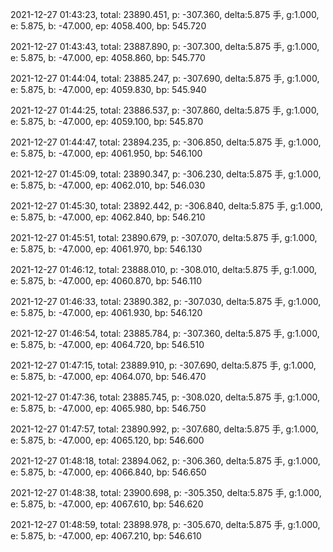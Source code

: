 2021-12-27 01:43:23, total: 23890.451, p: -307.360, delta:5.875 手, g:1.000, e: 5.875, b: -47.000, ep: 4058.400, bp: 545.720

2021-12-27 01:43:43, total: 23887.890, p: -307.300, delta:5.875 手, g:1.000, e: 5.875, b: -47.000, ep: 4058.860, bp: 545.770

2021-12-27 01:44:04, total: 23885.247, p: -307.690, delta:5.875 手, g:1.000, e: 5.875, b: -47.000, ep: 4059.830, bp: 545.940

2021-12-27 01:44:25, total: 23886.537, p: -307.860, delta:5.875 手, g:1.000, e: 5.875, b: -47.000, ep: 4059.100, bp: 545.870

2021-12-27 01:44:47, total: 23894.235, p: -306.850, delta:5.875 手, g:1.000, e: 5.875, b: -47.000, ep: 4061.950, bp: 546.100

2021-12-27 01:45:09, total: 23890.347, p: -306.230, delta:5.875 手, g:1.000, e: 5.875, b: -47.000, ep: 4062.010, bp: 546.030

2021-12-27 01:45:30, total: 23892.442, p: -306.840, delta:5.875 手, g:1.000, e: 5.875, b: -47.000, ep: 4062.840, bp: 546.210

2021-12-27 01:45:51, total: 23890.679, p: -307.070, delta:5.875 手, g:1.000, e: 5.875, b: -47.000, ep: 4061.970, bp: 546.130

2021-12-27 01:46:12, total: 23888.010, p: -308.010, delta:5.875 手, g:1.000, e: 5.875, b: -47.000, ep: 4060.870, bp: 546.110

2021-12-27 01:46:33, total: 23890.382, p: -307.030, delta:5.875 手, g:1.000, e: 5.875, b: -47.000, ep: 4061.930, bp: 546.120

2021-12-27 01:46:54, total: 23885.784, p: -307.360, delta:5.875 手, g:1.000, e: 5.875, b: -47.000, ep: 4064.720, bp: 546.510

2021-12-27 01:47:15, total: 23889.910, p: -307.690, delta:5.875 手, g:1.000, e: 5.875, b: -47.000, ep: 4064.070, bp: 546.470

2021-12-27 01:47:36, total: 23885.745, p: -308.020, delta:5.875 手, g:1.000, e: 5.875, b: -47.000, ep: 4065.980, bp: 546.750

2021-12-27 01:47:57, total: 23890.992, p: -307.680, delta:5.875 手, g:1.000, e: 5.875, b: -47.000, ep: 4065.120, bp: 546.600

2021-12-27 01:48:18, total: 23894.062, p: -306.360, delta:5.875 手, g:1.000, e: 5.875, b: -47.000, ep: 4066.840, bp: 546.650

2021-12-27 01:48:38, total: 23900.698, p: -305.350, delta:5.875 手, g:1.000, e: 5.875, b: -47.000, ep: 4067.610, bp: 546.620

2021-12-27 01:48:59, total: 23898.978, p: -305.670, delta:5.875 手, g:1.000, e: 5.875, b: -47.000, ep: 4067.210, bp: 546.610